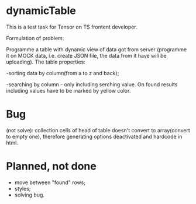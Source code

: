 # dynamicTable
This is a test task for Tensor on TS frontent developer. 

Formulation of problem:

Programme a table with dynamic view of data got from server (programme it on MOCK data, i.e. create JSON file, the data from it have will be uploading).
The table properties:

  -sorting data by column(from a to z and back);
  
  -searching by column - only including serching value. On found results including values have to be marked by yellow color.
  
  # Bug
  (not solve): collection cells of head of table doesn't convert to array(convert to empty one), therefore generating options deactivated and hardcode in html.
  
  # Planned, not done
  - move between "found" rows;
  - styles;
  - solving bug. 
